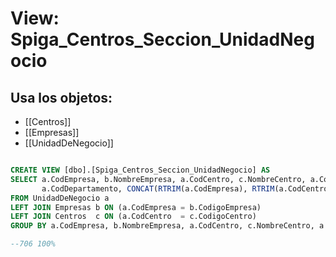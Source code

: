 # View: Spiga_Centros_Seccion_UnidadNegocio

## Usa los objetos:
- [[Centros]]
- [[Empresas]]
- [[UnidadDeNegocio]]

```sql

CREATE VIEW [dbo].[Spiga_Centros_Seccion_UnidadNegocio] AS
SELECT a.CodEmpresa, b.NombreEmpresa, a.CodCentro, c.NombreCentro, a.CodSeccion, a.CodUnidadNegocio, a.NombreUnidadNegocio,
       a.CodDepartamento, CONCAT(RTRIM(a.CodEmpresa), RTRIM(a.CodCentro), RTRIM(a.CodSeccion)) AS Clave
FROM UnidadDeNegocio a
LEFT JOIN Empresas b ON (a.CodEmpresa = b.CodigoEmpresa)
LEFT JOIN Centros  c ON (a.CodCentro  = c.CodigoCentro)
GROUP BY a.CodEmpresa, b.NombreEmpresa, a.CodCentro, c.NombreCentro, a.CodSeccion, a.CodUnidadNegocio, a.NombreUnidadNegocio, a.CodDepartamento

--706 100%

```
